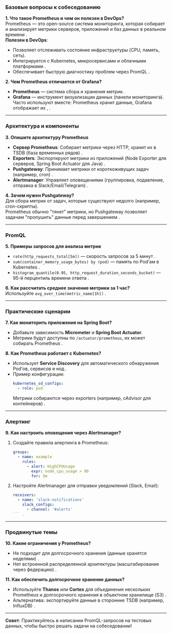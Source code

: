 ### **Базовые вопросы к собеседованию**

**1. Что такое Prometheus и чем он полезен в DevOps?**  
Prometheus — это open-source система мониторинга, которая собирает и анализирует метрики серверов, приложений и баз данных в реальном времени .  
**Полезен в DevOps**:  
- Позволяет отслеживать состояние инфраструктуры (CPU, память, сеть).  
- Интегрируется с Kubernetes, микросервисами и облачными платформами .  
- Обеспечивает быструю диагностику проблем через PromQL .  

**2. Чем Prometheus отличается от Grafana?**  
- **Prometheus** — система сбора и хранения метрик.  
- **Grafana** — инструмент визуализации данных (панели мониторинга).  
Часто используют вместе: Prometheus хранит данные, Grafana отображает их , .  

---

### **Архитектура и компоненты**  
**3. Опишите архитектуру Prometheus**  
- **Сервер Prometheus**: Собирает метрики через HTTP, хранит их в TSDB (база временных рядов) .  
- **Exporters**: Экспортируют метрики из приложений (Node Exporter для серверов, Spring Boot Actuator для Java) .  
- **Pushgateway**: Принимает метрики от короткоживущих задач (например, cron) .  
- **Alertmanager**: Управляет оповещениями (группировка, подавление, отправка в Slack/Email/Telegram) .  

**4. Зачем нужен Pushgateway?**  
Для сбора метрик от задач, которые существуют недолго (например, cron-скрипты).  
Prometheus обычно "тянет" метрики, но Pushgateway позволяет задачам "пропушить" данные перед завершением .  

---

### **PromQL**  
**5. Примеры запросов для анализа метрик**  
- `rate(http_requests_total[5m])` — скорость запросов за 5 минут .  
- `sum(container_memory_usage_bytes) by (pod)` — память по Pod’ам в Kubernetes .  
- `histogram_quantile(0.95, http_request_duration_seconds_bucket)` — 95-й перцентиль времени ответа .  

**6. Как рассчитать среднее значение метрики за 1 час?**  
Используйте `avg_over_time(metric_name[1h])` .  

---

### **Практические сценарии**  
**7. Как мониторить приложения на Spring Boot?**  
- Добавьте зависимость **Micrometer** и **Spring Boot Actuator**.  
- Метрики будут доступны по `/actuator/prometheus`, их может собирать Prometheus .  

**8. Как Prometheus работает с Kubernetes?**  
- Использует **Service Discovery** для автоматического обнаружения Pod’ов, сервисов и нод .  
- Пример конфигурации:  
  ```yaml
  kubernetes_sd_configs:
    - role: pod
  ```  
  Метрики собираются через exporters (например, cAdvisor для контейнеров) .  

---

### **Алертинг**  
**9. Как настроить оповещения через Alertmanager?**  
1. Создайте правила алертинга в Prometheus:  
   ```yaml
   groups:
     - name: example
       rules:
         - alert: HighCPUUsage
           expr: node_cpu_usage > 90
           for: 5m
   ```  
2. Настройте Alertmanager для отправки уведомлений (Slack, Email):  
   ```yaml
   receivers:
     - name: 'slack-notifications'
       slack_configs:
         - channel: '#alerts'
   ``` .  

---

### **Продвинутые темы**  
**10. Какие ограничения у Prometheus?**  
- Не подходит для долгосрочного хранения (данные хранятся неделями) .  
- Нет встроенной распределенной архитектуры (масштабирование через федерацию) .  

**11. Как обеспечить долгосрочное хранение данных?**  
- Используйте **Thanos** или **Cortex** для объединения нескольких Prometheus и долгосрочного хранения в объектном хранилище (S3) .  
- Альтернатива: экспортируйте данные в сторонние TSDB (например, InfluxDB) .  

--- 

**Совет**: Практикуйтесь в написании PromQL-запросов на тестовых данных, чтобы быстро решать задачи на собеседовании!
